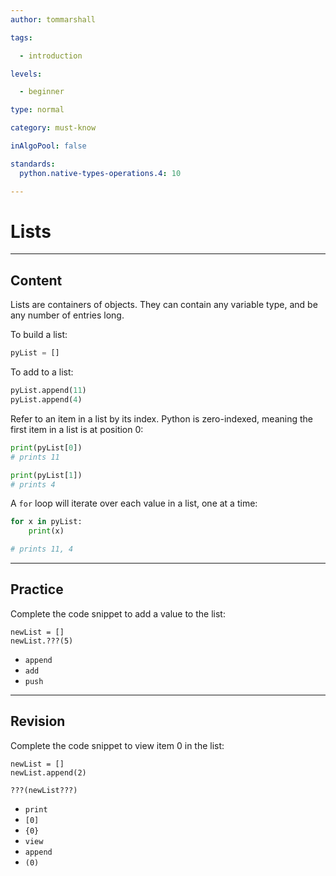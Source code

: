 ```yaml
---
author: tommarshall

tags:

  - introduction

levels:

  - beginner

type: normal

category: must-know

inAlgoPool: false

standards:
  python.native-types-operations.4: 10

---
```


# Lists

---
## Content

Lists are containers of objects. They can contain any variable type, and be any number of entries long.

To build a list:
```python
pyList = []
```
To add to a list:
```python
pyList.append(11)
pyList.append(4)
```

Refer to an item in a list by its index. Python is zero-indexed, meaning the first item in a list is at position 0:
```python
print(pyList[0])
# prints 11

print(pyList[1])
# prints 4
```

A `for` loop will iterate over each value in a list, one at a time:

```python
for x in pyList:
    print(x)

# prints 11, 4
```

---
## Practice

Complete the code snippet to add a value to the list:

```
newList = []
newList.???(5)
```


* `append`
* `add`
* `push`

---
## Revision

Complete the code snippet to view item 0 in the list:

```
newList = []
newList.append(2)

???(newList???)
```


* `print`
* `[0]`
* `{0}`
* `view`
* `append`
* `(0)`
